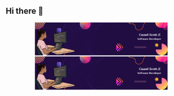 ## Hi there 👋

<p align="center">
  <img src="https://github.com/casselscott/casselscott/blob/main/banner.png" width="350" title="hover text">
  <img src="https://github.com/casselscott/casselscott/blob/main/banner.png" width="350" alt="accessibility text">
</p>
